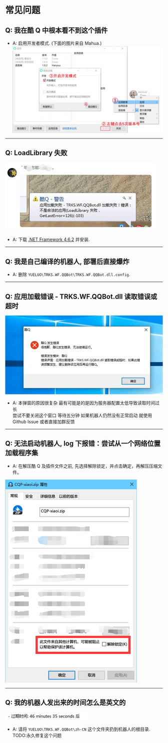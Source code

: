 # 常见问题

## Q: 我在酷 Q 中根本看不到这个插件

- A: 启用开发者模式. (下面的图片来自 Mahua.)
  ![CQ](images/CQ.png)

---

## Q: LoadLibrary 失败

![LoadLibraryFailed](images/LoadLibraryFailed.png)

- A: 下载 [.NET Framework 4.6.2](https://dotnet.microsoft.com/download/thank-you/net462) 并安装.

---

## Q: 我是自己编译的机器人, 部署后直接爆炸

- A: 删除 `YUELUO\TRKS.WF.QQBot\TRKS.WF.QQBot.dll.config`.

---

## Q: 应用加载错误 - TRKS.WF.QQBot.dll 读取错误或超时

![Timeout](images/Timeout.png)

- A: 本弹窗的原因很复杂 最有可能是的是因为服务器配置太低导致读取时间过长  
   尝试不要关闭这个窗口 等待五分钟 如果机器人仍然没有正常启动 就使用 Github Issue 或者直接加群反馈

---

## Q: 无法启动机器人, log 下报错：尝试从一个网络位置加载程序集

- A: 在解压酷 Q 及插件文件之前, 先选择解除锁定，并点击确定，再解压压缩文件。

![Unlock](images/Unlock.png)

---

## Q: 我的机器人发出来的时间怎么是英文的

![Languagebug](images/Languagebug.png)

- A: 请将 `YUELUO\TRKS.WF.QQBot\zh-CN` 这个文件夹扔到机器人的根目录.  
    TODO:永久修复这个问题  